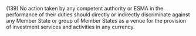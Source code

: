 (139) No action taken by any competent authority or ESMA in the performance of their duties should directly or indirectly discriminate against any Member State or group of Member States as a venue for the provision of investment services and activities in any currency.